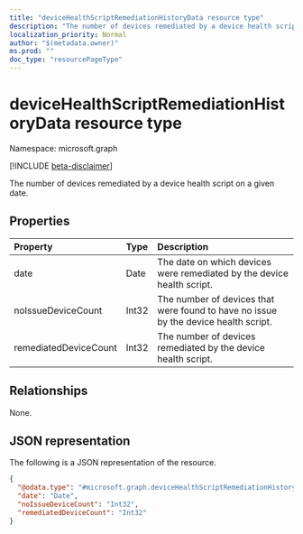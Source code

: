 ```yaml
---
title: "deviceHealthScriptRemediationHistoryData resource type"
description: "The number of devices remediated by a device health script on a given date."
localization_priority: Normal
author: "$(metadata.owner)"
ms.prod: ""
doc_type: "resourcePageType"
---
```


# deviceHealthScriptRemediationHistoryData resource type

Namespace: microsoft.graph

[!INCLUDE [beta-disclaimer](../../includes/beta-disclaimer.md)]

The number of devices remediated by a device health script on a given date.

## Properties

| Property              | Type  | Description                                                                         |
| :-------------------- | :---- | :---------------------------------------------------------------------------------- |
| date                  | Date  | The date on which devices were remediated by the device health script.              |
| noIssueDeviceCount    | Int32 | The number of devices that were found to have no issue by the device health script. |
| remediatedDeviceCount | Int32 | The number of devices remediated by the device health script.                       |

## Relationships

None.

## JSON representation

The following is a JSON representation of the resource.

<!-- {
  "blockType": "resource",
  "@odata.type": "microsoft.graph.deviceHealthScriptRemediationHistoryData",
}
-->

```json
{
  "@odata.type": "#microsoft.graph.deviceHealthScriptRemediationHistoryData",
  "date": "Date",
  "noIssueDeviceCount": "Int32",
  "remediatedDeviceCount": "Int32"
}
```
